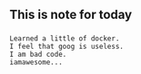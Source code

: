 This is note for today 
----------------------
###
    Learned a little of docker.
    I feel that goog is useless. 
    I am bad code.
    iamawesome...
